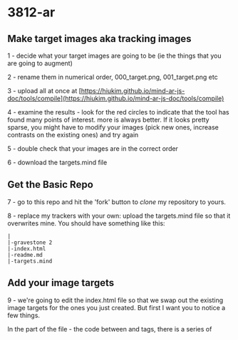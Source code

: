 # 3812-ar


## Make target images aka tracking images
1 - decide what your target images are going to be (ie the things that you are going to augment)

2 - rename them in numerical order, 000_target.png, 001_target.png etc

3 - upload all at once at [https://hiukim.github.io/mind-ar-js-doc/tools/compile](https://hiukim.github.io/mind-ar-js-doc/tools/compile)

4 - examine the results - look for the red circles to indicate that the tool has found many points of interest. more is always better. If it looks pretty sparse, you might have to modify your images (pick new ones, increase contrasts on the existing ones) and try again

5 - double check that your images are in the correct order 

6 - download the targets.mind file


## Get the Basic Repo
7 - go to this repo and hit the 'fork' button to _clone_ my repository to yours.

8 - replace my trackers with your own: upload the targets.mind file so that it overwrites mine. You should have something like this:

```
|
|-gravestone 2
|-index.html
|-readme.md
|-targets.mind
```

## Add your image targets

9 - we're going to edit the index.html file so that we swap out the existing image targets for the ones you just created. But first I want you to notice a few things.

In the <head> part of the file - the code between <head> and </head> tags, there is a series of <script> tags that are telling the browser to go to these locations, and get the javascript code that knows how to do AR. DO NOT MESS WITH ANYTHING HERE. For reference, they look like this:

```

  <head>
    <meta name="viewport" content="width=device-width, initial-scale=1" />
    <script src="https://cdn.jsdelivr.net/gh/hiukim/mind-ar-js@1.1.5/dist/mindar-image.prod.js"></script>
    <script src="https://aframe.io/releases/1.2.0/aframe.min.js"></script>
    <script src="https://cdn.jsdelivr.net/gh/donmccurdy/aframe-extras@v6.1.1/dist/aframe-extras.min.js"></script>
    <script src="https://cdn.jsdelivr.net/gh/hiukim/mind-ar-js@1.1.5/dist/mindar-image-aframe.prod.js"></script>
  </head>

```

The augmented reality consists of us telling the browser where to find the tracking images (the image targets) and what kind of content to associate with them.

10 - Look for this line within the <body> section of the index.html:

```
<a-scene mindar-image="imageTargetSrc: https://cdn.jsdelivr.net/gh/hiukim/mind-ar-js@1.1.5/examples/image-tracking/assets/band-example/band.mind;" color-space="sRGB" renderer="colorManagement: true, physicallyCorrectLights" vr-mode-ui="enabled: false" device-orientation-permission-ui="enabled: false">
```

The first bit `<a-scene` tells the browser, 'here are the parameters for doing AR'. The next element, `mindar-image` tells the browser where to find the tracking images. Right now, it is set to find a file called `band.mind` at a different website. But since we just uploaded our file to the same location as this index.html, we can strip out that https://cdn etc to just be our target.mind file. Do that now. **nb** keep the final ;", and do not alter any of the other elements in this line. It'll look like this:

```
<a-scene mindar-image="imageTargetSrc: targets.mind;" color-space="sRGB" renderer="colorManagement: true, physicallyCorrectLights" vr-mode-ui="enabled: false" device-orientation-permission-ui="enabled: false">
```

11 - Now commit your changes.

## make your web app live

12 - Go to the repo settings, and under the Pages option, make your repo live on the web.

## test it

13 - It'll take a couple of minutes, but once the repo is published on github.io, load the page on your phone or tablet. If everything is good, you'll be asked to allow the site to access your camera. Say yes. If you can see through the camera, and you get a scanning animation, look at your tracking image so that the image is in the middle of the frame. Your augmentation should appear! 

But if you get a blue screen with three loading dots, and your camera view doesn't appear, there's an error in your code you need to fix.

## How does the code attach the AR asset to the tracking image?

If you look at the code for the basic experience, you'll see that inside the <a-scene> </ascene> tags we've also defined some assets within the  <a-assets> tag, <a-asset-item> and <a-video>. For each one, we have assigned an id (so we can reference it later). The first is graveModel, and it references a .gltf file of mine that I downloaded from Sketchfab.com. I downloaded the zip file, and placed the whole unzipped folder inside this repo. The `src="` bit points to the .gltf file inside that folder - but for the .gltf file to work, you need everything else that's in that folder.

The next <a-asset-item> points to a location outide this repo with another gltf file. The final <a-video> points to a video that is IN this repo; you can't hotlink to youtube. 

```
      <a-assets>
        <a-asset-item id="graveModel" src="gravestone2/scene.gltf"></a-asset-item>
        <a-asset-item id="raccoonModel" src="https://cdn.jsdelivr.net/gh/hiukim/mind-ar-js@1.1.5/examples/image-tracking/assets/band-example/raccoon/scene.gltf"></a-asset-item>
        <a-video id="testMovie" src="me.mp4" width="16" height="9" position="0 0 -20"></a-video>
      </a-assets>

```

Having defined our assets, we now tell the webapp which tracking image to go to. Remember that the computer starts counting at 0 rather than 1, which is why I reminded you to name your files `000_image.png,` `001_image.png` etc.

```
      <a-entity mindar-image-target="targetIndex: 0">
        <a-gltf-model rotation="0 0 0 " position="0 -0.25 0" scale="0.05 0.05 0.05" src="#graveModel" animation-mixer>
      </a-entity>
      <a-entity mindar-image-target="targetIndex: 1">
        <a-gltf-model rotation="0 90 0 " position="0 -0.25 0" scale="0.05 0.05 0.05" src="#bearModel" animation-mixer>
      </a-entity>
      <a-entity mindar-image-target="targetIndex: 2"> 
        <a-video alpha-video width="1" height="1.32" rotation="0 0 0" position="0 0 0.3" src="#testMovie" material="transparent: true" play="true"></a-video>
      </a-entity>  
  ```

Here, we use `<a-entity mindar-image-target="targetIndex: 0">`  to say, hey, here's how we want you to display the graveModel on the screen or hey, we want you to attach the video to the third target (targetIndex: 2) and lay it out like this.

Do you see how you could add other assets to your webapp, and how to tie them to the different target images?
